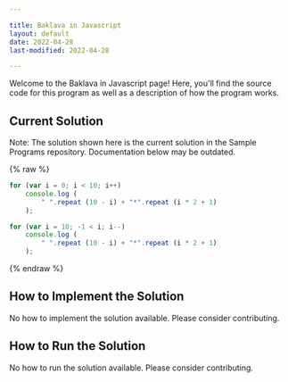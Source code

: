 ```yaml
---

title: Baklava in Javascript
layout: default
date: 2022-04-28
last-modified: 2022-04-28

---
```


Welcome to the Baklava in Javascript page! Here, you'll find the source code for this program as well as a description of how the program works.

## Current Solution

Note: The solution shown here is the current solution in the Sample Programs repository. Documentation below may be outdated.

{% raw %}

```Javascript
for (var i = 0; i < 10; i++)
    console.log (
        " ".repeat (10 - i) + "*".repeat (i * 2 + 1)
    );

for (var i = 10; -1 < i; i--)
    console.log (
        " ".repeat (10 - i) + "*".repeat (i * 2 + 1)
    );

```

{% endraw %}

## How to Implement the Solution

No how to implement the solution available. Please consider contributing.

## How to Run the Solution

No how to run the solution available. Please consider contributing.